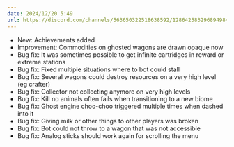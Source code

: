 ```yaml
---
date: 2024/12/20 5:49
url: https://discord.com/channels/563650322518638592/1286425832968949840/1319406243168653415
---
```

- New: Achievements added
- Improvement: Commodities on ghosted wagons are drawn opaque now
- Bug fix: It was sometimes possible to get infinite cartridges in reward or extreme stations
- Bug fix: Fixed multiple situations where to bot could stall
- Bug fix: Several wagons could destroy resources on a very high level (eg crafter)
- Bug fix: Collector not collecting anymore on very high levels
- Bug fix: Kill no animals often fails when transitioning to a new biome
- Bug fix: Ghost engine choo-choo triggered multiple times when dashed into it
- Bug fix: Giving milk or other things to other players was broken
- Bug fix: Bot could not throw to a wagon that was not accessible
- Bug fix: Analog sticks should work again for scrolling the menu